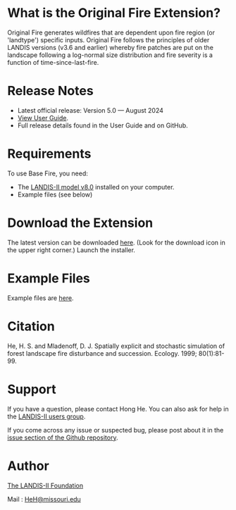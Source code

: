 # What is the Original Fire Extension?

Original Fire generates wildfires that are dependent upon fire region (or 'landtype') specific inputs. Original Fire follows the principles of older LANDIS versions (v3.6 and earlier) whereby fire patches are put on the landscape following a log-normal size distribution and fire severity is a function of time-since-last-fire. 

# Release Notes

- Latest official release: Version 5.0 — August 2024
- [View User Guide](https://github.com/LANDIS-II-Foundation/Extension-Base-Fire/blob/master/docs/LANDIS-II%20Original%20Fire%20v5.0%20User%20Guide.pdf).
- Full release details found in the User Guide and on GitHub.

# Requirements

To use Base Fire, you need:

- The [LANDIS-II model v8.0](http://www.landis-ii.org/install) installed on your computer.
- Example files (see below)

# Download the Extension

The latest version can be downloaded [here](https://github.com/LANDIS-II-Foundation/Extension-Base-Fire/blob/master/deploy/installer/LANDIS-II-V8%20Original%20Fire%205.0-setup.exe). (Look for the download icon in the upper right corner.)  Launch the installer.

# Example Files

Example files are [here](https://downgit.github.io/#/home?url=https://github.com/LANDIS-II-Foundation/Extension-Base-Fire/blob/master/testings/Core8.0-OriginalFire5.0).

# Citation

He, H. S. and Mladenoff, D. J. Spatially explicit and stochastic simulation of forest landscape fire disturbance and succession. Ecology. 1999; 80(1):81-99.

# Support

If you have a question, please contact Hong He. 
You can also ask for help in the [LANDIS-II users group](http://www.landis-ii.org/users).

If you come across any issue or suspected bug, please post about it in the [issue section of the Github repository](https://github.com/LANDIS-II-Foundation/Extension-Base-Fire/issues).

# Author

[The LANDIS-II Foundation](http://www.landis-ii.org)

Mail : HeH@missouri.edu
